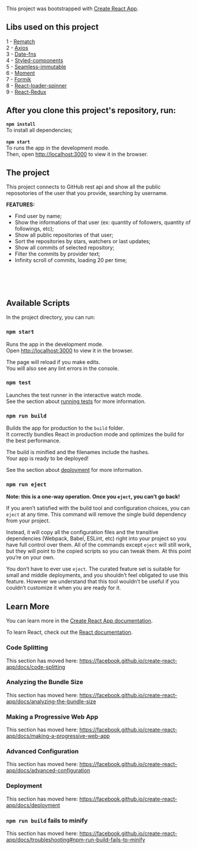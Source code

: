 This project was bootstrapped with [Create React App](https://github.com/facebook/create-react-app).


## Libs used on this project

1 - [Rematch](https://github.com/rematch/rematch)<br>
2 - [Axios](https://github.com/axios/axios)<br>
3 - [Date-fns](https://github.com/you-dont-need/You-Dont-Need-Momentjs)<br>
4 - [Styled-components](https://github.com/styled-components/styled-components)<br>
5 - [Seamless-immutable](https://github.com/rtfeldman/seamless-immutable)<br>
6 - [Moment](https://momentjs.com/)<br>
7 - [Formik](https://github.com/jaredpalmer/formik)<br>
8 - [React-loader-spinner](https://github.com/mhnpd/react-loader-spinner)<br>
9 - [React-Redux](https://github.com/reduxjs/react-redux)<br>


## After you clone this project's repository, run:

**`npm install`** <br>
To install all dependencies;
<br><br>
**`npm start`** <br>
To runs the app in the development mode.<br>
Then, open [http://localhost:3000](http://localhost:3000) to view it in the browser.
<br>

## The project

This project connects to GitHub rest api and show all the public reposotories of the user that you provide, searching by username.<br>

**FEATURES:**
* Find user by name;
* Show the informations of that user (ex: quantity of followers, quantity of followings, etc);
* Show all public repositories of that user;
* Sort the repositories by stars, watchers or last updates;
* Show all commits of selected repository;
* Filter the commits by provider text;
* Infinity scroll of commits, loading 20 per time;

<br><br><br>

## Available Scripts

In the project directory, you can run:

### `npm start`

Runs the app in the development mode.<br>
Open [http://localhost:3000](http://localhost:3000) to view it in the browser.

The page will reload if you make edits.<br>
You will also see any lint errors in the console.

### `npm test`

Launches the test runner in the interactive watch mode.<br>
See the section about [running tests](https://facebook.github.io/create-react-app/docs/running-tests) for more information.

### `npm run build`

Builds the app for production to the `build` folder.<br>
It correctly bundles React in production mode and optimizes the build for the best performance.

The build is minified and the filenames include the hashes.<br>
Your app is ready to be deployed!

See the section about [deployment](https://facebook.github.io/create-react-app/docs/deployment) for more information.

### `npm run eject`

**Note: this is a one-way operation. Once you `eject`, you can’t go back!**

If you aren’t satisfied with the build tool and configuration choices, you can `eject` at any time. This command will remove the single build dependency from your project.

Instead, it will copy all the configuration files and the transitive dependencies (Webpack, Babel, ESLint, etc) right into your project so you have full control over them. All of the commands except `eject` will still work, but they will point to the copied scripts so you can tweak them. At this point you’re on your own.

You don’t have to ever use `eject`. The curated feature set is suitable for small and middle deployments, and you shouldn’t feel obligated to use this feature. However we understand that this tool wouldn’t be useful if you couldn’t customize it when you are ready for it.

## Learn More

You can learn more in the [Create React App documentation](https://facebook.github.io/create-react-app/docs/getting-started).

To learn React, check out the [React documentation](https://reactjs.org/).

### Code Splitting

This section has moved here: https://facebook.github.io/create-react-app/docs/code-splitting

### Analyzing the Bundle Size

This section has moved here: https://facebook.github.io/create-react-app/docs/analyzing-the-bundle-size

### Making a Progressive Web App

This section has moved here: https://facebook.github.io/create-react-app/docs/making-a-progressive-web-app

### Advanced Configuration

This section has moved here: https://facebook.github.io/create-react-app/docs/advanced-configuration

### Deployment

This section has moved here: https://facebook.github.io/create-react-app/docs/deployment

### `npm run build` fails to minify

This section has moved here: https://facebook.github.io/create-react-app/docs/troubleshooting#npm-run-build-fails-to-minify
